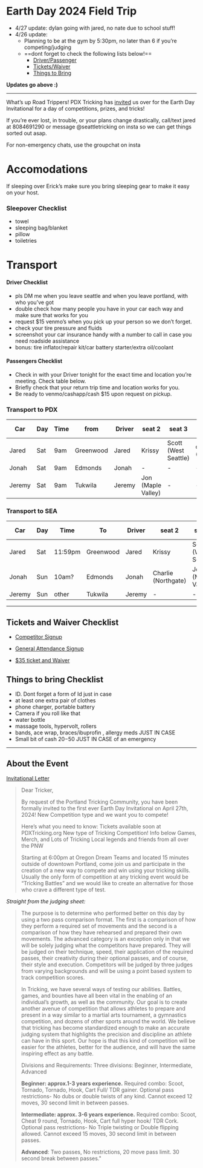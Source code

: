 # Earth Day 2024 Field Trip

- 4/27 update: dylan going with jared, no nate due to school stuff!
- 4/26 update:
    - Planning to be at the gym by 5:30pm, no later than 6 if you’re competing/judging
    - ==dont forget to check the following lists below!==
        - [Driver/Passenger](#driver-checklist)
        - [Tickets/Waiver](#tickets-and-waiver-checklist)
        - [Things to Bring](#things-to-bring-checklist)

**Updates go above :)** 
___  



What’s up Road Trippers! PDX Tricking has [invited](https://docs.google.com/document/d/1CNeEMOGY-I3WvGw91sKMb-Zu0rW3dz9SqcELI3s2hGU/edit) us over for the Earth Day Invitational for a day of competitions, prizes, and tricks!

If you’re ever lost, in trouble, or your plans change drastically, call/text jared at 8084691290 or message @seattletricking on insta so we can get things sorted out asap.

For non-emergency chats, use the groupchat on insta

# Accomodations
If sleeping over Erick’s make sure you bring sleeping gear to make it easy on your host.
### Sleepover Checklist
- towel
- sleeping bag/blanket
- pillow
- toiletries




# Transport
#### Driver Checklist
- pls DM me when you leave seattle and when you leave portland, with who you’ve got
- double check how many people you have in your car each way and make sure that works for you
- request $15 venmo’s when you pick up your person so we don’t forget.
- check your tire pressure and fluids
- screenshot your car insurance handy with a number to call in case you need roadside assistance
- bonus: tire inflator/repair kit/car battery starter/extra oil/coolant
#### Passengers Checklist
- Check in with your Driver tonight for the exact time and location you’re meeting. Check table below.
- Briefly check that your return trip time and location works for you.
- Be ready to venmo/cashapp/cash $15 upon request on pickup.


### Transport to PDX 
|Car    | Day | Time  | from      | Driver |seat 2|seat 3|seat 4|seat 5|
| - | -|  - | - | - | - | - | - | - |
| Jared | Sat | 9am   | Greenwood | Jared  | Krissy   | Scott (West Seattle) | dylan (UW) | x |
| Jonah | Sat | 9am   | Edmonds   | Jonah  | - | - | - | x |
| Jeremy| Sat | 9am   | Tukwila   | Jeremy | Jon (Maple Valley)     | - | - | x |



### Transport to SEA
|Car    | Day | Time  | To      | Driver |seat 2|seat 3|seat 4|seat 5|
| - | -|  - | - | - | - | - | - | - |
| Jared | Sat | 11:59pm   | Greenwood | Jared  | Krissy   | Scott (West Seattle) | Dylan (UW) | x |
| Jonah | Sun | 10am?     | Edmonds   | Jonah  | Charlie (Northgate) | Jon (Maple Valley) | - | - |
| Jeremy| Sun | other     | Tukwila   | Jeremy | -     | - | - | x |
---
## Tickets and Waiver Checklist
- [Competitor Signup](https://docs.google.com/forms/d/1Y-vnRN5slzcqnLL8XDMnZW1VEtJoQ7kw7apJ3bj_Ods/viewform?edit_requested=true)

- [General Attendance Signup](https://docs.google.com/forms/d/e/1FAIpQLSfaXSBsqnIHh9f8iD1OZEAlXaedV0L8HdhVZAy4k7R7n8ZosA/viewform)

- [$35 ticket and Waiver](https://www.pdxtricking.org/events)



## Things to bring Checklist
- ID.  Dont forget a form of Id just in case
- at least one extra pair of clothes
- phone charger, portable battery
- Camera if you roll like that
- water bottle
- massage tools, hypervolt, rollers
- bands, ace wrap, braces/ibuprofin , allergy meds JUST IN CASE
- Small bit of cash $20-$50 JUST IN CASE of an emergency
---
## About the Event 
[Invitational Letter](https://docs.google.com/document/d/1CNeEMOGY-I3WvGw91sKMb-Zu0rW3dz9SqcELI3s2hGU/edit)

>Dear Tricker,
>
>By request of the Portland Tricking Community, you have been formally invited to the first ever Earth Day Invitational on April 27th, 2024! New Competition type and we want you to compete!
>
>Here’s what you need to know:
Tickets available soon at PDXTricking.org
New type of Tricking Competition! Info below
Games, Merch, and Lots of Tricking
Local legends and  friends from all over the PNW
>
>Starting at 6:00pm at Oregon Dream Teams and located 15 minutes outside of downtown Portland, come join us and participate in the creation of a new way to compete and win using your tricking skills. Usually the only form of competition at any tricking event would be “Tricking Battles” and we would like to create an alternative for those who crave a different type of test.


*Straight from the judging sheet:*

>The purpose is to determine who performed better on this day by using a two pass comparison format. The first is a comparison of how they perform a required set of movements and the second is a comparison of how they have rehearsed and prepared their own movements. The advanced category is an exception only in that we will be solely judging what the competitors have prepared. They will be judged on their technique, speed, their application of the required passes, their creativity during their optional passes, and of course, their style and execution. Competitors will be judged by three judges from varying backgrounds and will be using a point based system to track competition scores.
>
>In Tricking, we have several ways of testing our abilities. Battles, games, and bounties have all been vital in the enabling of an individual’s growth, as well as the community. Our goal is to create another avenue of competition that allows athletes to prepare and present in a way similar to a martial arts tournament, a gymnastics competition, and dozens of other sports around the world. We believe that tricking has become standardized enough to make an accurate judging system that highlights the precision and discipline an athlete can have in this sport. Our hope is that this kind of competition will be easier for the athletes, better for the audience, and will have the same inspiring effect as any battle.
>
>Divisions and Requirements:
Three divisions: Beginner, Intermediate, Advanced
>
>**Beginner: approx.1-3 years experience.** Required combo: Scoot, Tornado, Tornado, Hook, Cart Full/ TDR gainer. Optional pass restrictions- No dubs or double twists of any kind. Cannot exceed 12 moves, 30 second limit in between passes.
>
>**Intermediate: approx. 3-6 years experience.** Required combo: Scoot, Cheat 9 round, Tornado, Hook, Cart full hyper hook/ TDR Cork. Optional pass restrictions- No Triple twisting or Double flipping allowed. Cannot exceed 15 moves, 30 second limit in between passes.
>
>**Advanced**: Two passes, No restrictions, 20 move pass limit. 30 second break between passes."